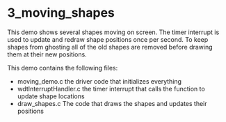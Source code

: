 # 3_moving_shapes

This demo shows several shapes moving on screen. The timer interrupt is used
to update and redraw shape positions once per second. To keep shapes from
ghosting all of the old shapes are removed before drawing them at their new
positions.

This demo contains the following files:
* moving_demo.c the driver code that initializes everything
* wdtInterruptHandler.c the timer interrupt that calls the function to update
shape locations
* draw_shapes.c The code that draws the shapes and updates their positions
